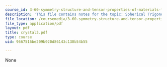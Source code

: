 ```yaml
---
course_id: 3-60-symmetry-structure-and-tensor-properties-of-materials-fall-2005
description: 'This file contains notes for the topic: Spherical Trigonometry.'
file_location: /coursemedia/3-60-symmetry-structure-and-tensor-properties-of-materials-fall-2005/9667516be209b020d86143c138b54b55_crystal3.pdf
file_type: application/pdf
layout: pdf
title: crystal3.pdf
type: course
uid: 9667516be209b020d86143c138b54b55

---
```

None